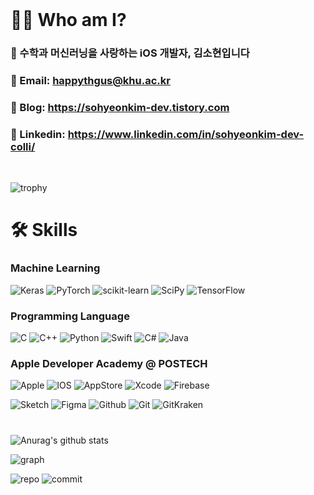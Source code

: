 <div align="leading">
<br/>
	
# 👩‍💻 Who am I? 	
### 🥦  수학과 머신러닝을 사랑하는 iOS 개발자, 김소현입니다
### 🥦  Email: happythgus@khu.ac.kr
### 🥦  Blog: https://sohyeonkim-dev.tistory.com
### 🥦	Linkedin: https://www.linkedin.com/in/sohyeonkim-dev-colli/

</div>
<br/>

<div align="leading">
	
![trophy](https://github-profile-trophy.vercel.app/?username=SohyeonKim-dev&no-frame=true&margin-w=20&margin-h=20&row=2&column=3&theme=gruvbox)
	
</div>

#
# 🛠️ Skills
### Machine Learning 
![Keras](https://img.shields.io/badge/Keras-%23D00000.svg?style=for-the-badge&logo=Keras&logoColor=white)
![PyTorch](https://img.shields.io/badge/PyTorch-%23EE4C2C.svg?style=for-the-badge&logo=PyTorch&logoColor=white)
![scikit-learn](https://img.shields.io/badge/scikit--learn-%23F7931E.svg?style=for-the-badge&logo=scikit-learn&logoColor=white)
![SciPy](https://img.shields.io/badge/SciPy-%230C55A5.svg?style=for-the-badge&logo=scipy&logoColor=%white)
![TensorFlow](https://img.shields.io/badge/TensorFlow-%23FF6F00.svg?style=for-the-badge&logo=TensorFlow&logoColor=white)

### Programming Language
![C](https://img.shields.io/badge/c-%2300599C.svg?style=for-the-badge&logo=c&logoColor=white)
![C++](https://img.shields.io/badge/c++-%2300599C.svg?style=for-the-badge&logo=c%2B%2B&logoColor=white)
![Python](https://img.shields.io/badge/python-3670A0?style=for-the-badge&logo=python&logoColor=ffdd54)
![Swift](https://img.shields.io/badge/swift-F54A2A?style=for-the-badge&logo=swift&logoColor=white) 
![C#](https://img.shields.io/badge/c%23-%23239120.svg?style=for-the-badge&logo=c-sharp&logoColor=white)
![Java](https://img.shields.io/badge/java-%23ED8B00.svg?style=for-the-badge&logo=java&logoColor=white)

### Apple Developer Academy @ POSTECH
![Apple](https://img.shields.io/badge/Apple-%23000000.svg?style=for-the-badge&logo=apple&logoColor=white)
![IOS](https://img.shields.io/badge/iOS-000000?style=for-the-badge&logo=ios&logoColor=white)
![AppStore](https://img.shields.io/badge/App_Store-0D96F6?style=for-the-badge&logo=app-store&logoColor=white)
![Xcode](https://img.shields.io/badge/Xcode-007ACC?style=for-the-badge&logo=Xcode&logoColor=white)
![Firebase](https://img.shields.io/badge/firebase-ffca28?style=for-the-badge&logo=firebase&logoColor=black)  

![Sketch](https://img.shields.io/badge/Sketch-FFB387?style=for-the-badge&logo=sketch&logoColor=black)
![Figma](https://img.shields.io/badge/Figma-F24E1E?style=for-the-badge&logo=figma&logoColor=white)
![Github](https://img.shields.io/badge/github-181717?style=for-the-badge&logo=github&logoColor=white)
![Git](https://img.shields.io/badge/git-%23F05033.svg?style=for-the-badge&logo=git&logoColor=white)
![GitKraken](https://img.shields.io/badge/GitKraken-179287?style=for-the-badge&logo=GitKraken&logoColor=white)  

#

   ![Anurag's github stats](https://github-readme-stats.vercel.app/api?username=SohyeonKim-dev&theme=flag-india&show_icons=true)
   
   ![graph](http://github-profile-summary-cards.vercel.app/api/cards/profile-details?username=SohyeonKim-dev&theme=vue)
   
   ![repo](http://github-profile-summary-cards.vercel.app/api/cards/repos-per-language?username=SohyeonKim-dev&theme=vue)
   ![commit](http://github-profile-summary-cards.vercel.app/api/cards/most-commit-language?username=SohyeonKim-dev&theme=vue)
